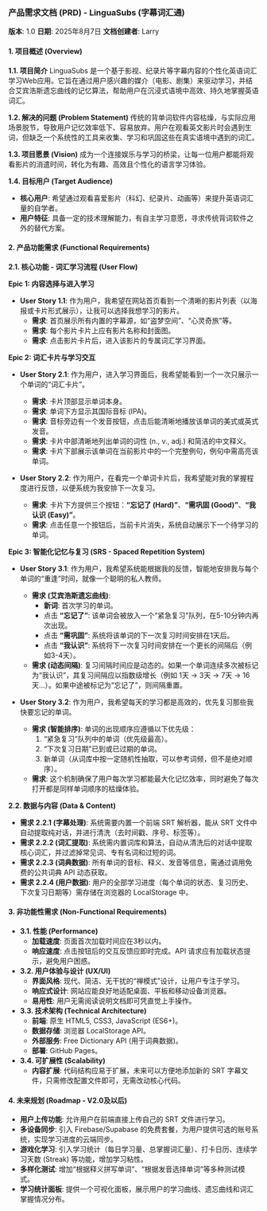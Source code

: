 ### **产品需求文档 (PRD) - LinguaSubs (字幕词汇通)**

**版本**: 1.0
**日期**: 2025年8月7日
**文档创建者**: Larry

#### **1. 项目概述 (Overview)**

**1.1. 项目简介**
LinguaSubs 是一个基于影视、纪录片等字幕内容的个性化英语词汇学习Web应用。它旨在通过用户感兴趣的媒介（电影、剧集）来驱动学习，并结合艾宾浩斯遗忘曲线的记忆算法，帮助用户在沉浸式语境中高效、持久地掌握英语词汇。

**1.2. 解决的问题 (Problem Statement)**
传统的背单词软件内容枯燥，与实际应用场景脱节，导致用户记忆效率低下、容易放弃。用户在观看英文影片时会遇到生词，但缺乏一个系统性的工具来收集、学习和巩固这些在真实语境中遇到的词汇。

**1.3. 项目愿景 (Vision)**
成为一个连接娱乐与学习的桥梁，让每一位用户都能将观看影片的消遣时间，转化为有趣、高效且个性化的语言学习体验。

**1.4. 目标用户 (Target Audience)**
* **核心用户**: 希望通过观看喜爱影片（科幻、纪录片、动画等）来提升英语词汇量的自学者。
* **用户特征**: 具备一定的技术理解能力，有自主学习意愿，寻求传统背词软件之外的替代方案。

#### **2. 产品功能需求 (Functional Requirements)**

**2.1. 核心功能 - 词汇学习流程 (User Flow)**

**Epic 1: 内容选择与进入学习**
* **User Story 1.1**: 作为用户，我希望在网站首页看到一个清晰的影片列表（以海报或卡片形式展示），让我可以选择我想学习的影片。
    * **需求**: 首页展示所有内置的字幕源，如“盗梦空间”、“心灵奇旅”等。
    * **需求**: 每个影片卡片上应有影片名称和封面图。
    * **需求**: 点击影片卡片后，进入该影片的专属词汇学习界面。

**Epic 2: 词汇卡片与学习交互**
* **User Story 2.1**: 作为用户，进入学习界面后，我希望能看到一个一次只展示一个单词的“词汇卡片”。
    * **需求**: 卡片顶部显示单词本身。
    * **需求**: 单词下方显示其国际音标 (IPA)。
    * **需求**: 音标旁边有一个发音按钮，点击后能清晰地播放该单词的美式或英式发音。
    * **需求**: 卡片中部清晰地列出单词的词性 (n., v., adj.) 和简洁的中文释义。
    * **需求**: 卡片下部展示该单词在当前影片中的一个完整例句，例句中需高亮该单词。

* **User Story 2.2**: 作为用户，在看完一个单词卡片后，我希望能对我的掌握程度进行反馈，以便系统为我安排下一次复习。
    * **需求**: 卡片下方提供三个按钮：**“忘记了 (Hard)”**、**“需巩固 (Good)”**、**“我认识 (Easy)”**。
    * **需求**: 点击任意一个按钮后，当前卡片消失，系统自动展示下一个待学习的单词。

**Epic 3: 智能化记忆与复习 (SRS - Spaced Repetition System)**
* **User Story 3.1**: 作为用户，我希望系统能根据我的反馈，智能地安排我与每个单词的“重逢”时间，就像一个聪明的私人教师。
    * **需求 (艾宾浩斯遗忘曲线)**:
        * **新词**: 首次学习的单词。
        * 点击 **“忘记了”**: 该单词会被放入一个“紧急复习”队列，在5-10分钟内再次出现。
        * 点击 **“需巩固”**: 系统将该单词的下一次复习时间安排在1天后。
        * 点击 **“我认识”**: 系统将下一次复习时间安排在一个更长的间隔后（例如3-4天）。
    * **需求 (动态间隔)**: 复习间隔时间应是动态的。如果一个单词连续多次被标记为“我认识”，其复习间隔应以指数级增长（例如 1天 -> 3天 -> 7天 -> 16天...）。如果中途被标记为“忘记了”，则间隔重置。

* **User Story 3.2**: 作为用户，我希望每天的学习都是高效的，优先复习那些我快要忘记的单词。
    * **需求 (智能排序)**: 单词的出现顺序应遵循以下优先级：
        1.  “紧急复习”队列中的单词（优先级最高）。
        2.  “下次复习日期”已到或已过期的单词。
        3.  新单词（从词库中按一定随机性抽取，可以参考词频，但不是绝对顺序）。
    * **需求**: 这个机制确保了用户每次学习都能最大化记忆效率，同时避免了每次打开都是同样单词顺序的枯燥体验。

**2.2. 数据与内容 (Data & Content)**
* **需求 2.2.1 (字幕处理)**: 系统需要内置一个前端 SRT 解析器，能从 SRT 文件中自动提取纯对话，并进行清洗（去时间戳、序号、标签等）。
* **需求 2.2.2 (词汇提取)**: 系统需内置词库和算法，自动从清洗后的对话中提取核心词汇，并过滤掉常见词、专有名词和过短的词。
* **需求 2.2.3 (词典数据)**: 所有单词的音标、释义、发音等信息，需通过调用免费的公共词典 API 动态获取。
* **需求 2.2.4 (用户数据)**: 用户的全部学习进度（每个单词的状态、复习历史、下次复习日期等）需存储在浏览器的 LocalStorage 中。

#### **3. 非功能性需求 (Non-Functional Requirements)**

* **3.1. 性能 (Performance)**
    * **加载速度**: 页面首次加载时间应在3秒以内。
    * **响应速度**: 点击按钮后的交互反馈应即时完成。API 请求应有加载状态提示，避免用户困惑。
* **3.2. 用户体验与设计 (UX/UI)**
    * **界面风格**: 现代、简洁、无干扰的“禅模式”设计，让用户专注于学习。
    * **响应式设计**: 网站应能良好地适配桌面、平板和移动设备浏览器。
    * **易用性**: 用户无需阅读说明文档即可凭直觉上手操作。
* **3.3. 技术架构 (Technical Architecture)**
    * **前端**: 原生 HTML5, CSS3, JavaScript (ES6+)。
    * **数据存储**: 浏览器 LocalStorage API。
    * **外部服务**: Free Dictionary API (用于词典数据)。
    * **部署**: GitHub Pages。
* **3.4. 可扩展性 (Scalability)**
    * **内容扩展**: 代码结构应易于扩展，未来可以方便地添加新的 SRT 字幕文件，只需修改配置文件即可，无需改动核心代码。

#### **4. 未来规划 (Roadmap - V2.0及以后)**

* **用户上传功能**: 允许用户在前端直接上传自己的 SRT 文件进行学习。
* **多设备同步**: 引入 Firebase/Supabase 的免费套餐，为用户提供可选的账号系统，实现学习进度的云端同步。
* **游戏化学习**: 引入学习统计（每日学习量、总掌握词汇量）、打卡日历、连续学习天数 (Streak) 等功能，增加学习粘性。
* **多样化测试**: 增加“根据释义拼写单词”、“根据发音选择单词”等多种测试模式。
* **学习统计面板**: 提供一个可视化面板，展示用户的学习曲线、遗忘曲线和词汇掌握情况分布。
